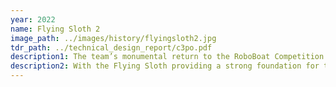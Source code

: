 ```yaml
---
year: 2022
name: Flying Sloth 2
image_path: ../images/history/flyingsloth2.jpg
tdr_path: ../technical_design_report/c3po.pdf
description1: The team’s monumental return to the RoboBoat Competition following the COVID-19 pandemic was met with triumphs as well as hardships. The team decided to refurbish the Flying Sloth from the 2017 competition in order to focus on testing and learning skills that were lost due to the lack of in-person opportunities.
description2: With the Flying Sloth providing a strong foundation for the accommodation of new software and hardware development thanks to the new water blast and skeeball challenges, a new superstructure made of carbon fiber was fitted onto the boat. The goal was to use the strong foundation to design a fast system that provided lots of room for mounting electronics and hardware while being easily accessible.
---
```


